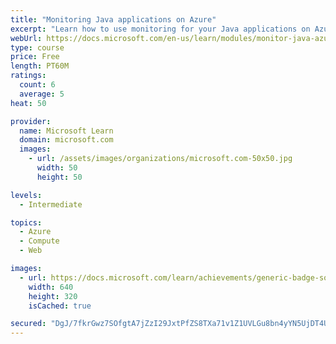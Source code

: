 ```yaml
---
title: "Monitoring Java applications on Azure"
excerpt: "Learn how to use monitoring for your Java applications on Azure"
webUrl: https://docs.microsoft.com/en-us/learn/modules/monitor-java-azure/
type: course
price: Free
length: PT60M
ratings:
  count: 6
  average: 5
heat: 50

provider:
  name: Microsoft Learn
  domain: microsoft.com
  images:
    - url: /assets/images/organizations/microsoft.com-50x50.jpg
      width: 50
      height: 50

levels:
  - Intermediate

topics:
  - Azure
  - Compute
  - Web

images:
  - url: https://docs.microsoft.com/learn/achievements/generic-badge-social.png
    width: 640
    height: 320
    isCached: true

secured: "DgJ/7fkrGwz7SOfgtA7jZzI29JxtPfZS8TXa71v1Z1UVLGu8bn4yYN5UjDT4UFmz2tWUizS4GjjQ+5Sahi7UkTtPCxjG+QkPm91DEFAnY+EOZXI25MsreyvOsTXXfQcJdLVh9Iwa1TQ7GYsMZnssghcYb7CosPFxWqQAAUy+AyXPnrCeK3Dnsul5AKdYRr1iyrEV/JYEJyrMqGmOhG6eRFCL6P5+C+fFvznhHe0vbx5L8DbJ7Qz//egcNogNn+ohsFV4/gBcZTyuI0Z/4KEuk25fR1a/j/VNKCLjyqIK4ueHwqmA3TZ9KU3tnu1ntxdo71yhxxArlTtMvRyE5lbx/OqjLWwVlf2aLXmucjZqOSAsobzcCaCzYUZR58PbQnrAx0rn8TzQlwDUpRh2nX0Iov3g25R8Bd3vnTuPgv+V4S0=;ZpO/Kk1FPCKhOAlziWowCg=="
---
```


